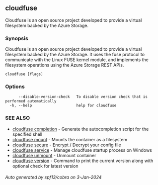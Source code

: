 ## cloudfuse

Cloudfuse is an open source project developed to provide a virtual filesystem backed by the Azure Storage.

### Synopsis

Cloudfuse is an open source project developed to provide a virtual filesystem backed by the Azure Storage. It uses the fuse protocol to communicate with the Linux FUSE kernel module, and implements the filesystem operations using the Azure Storage REST APIs.

```
cloudfuse [flags]
```

### Options

```
      --disable-version-check   To disable version check that is performed automatically
  -h, --help                    help for cloudfuse
```

### SEE ALSO

* [cloudfuse completion](cloudfuse_completion.md)	 - Generate the autocompletion script for the specified shell
* [cloudfuse mount](cloudfuse_mount.md)	 - Mounts the container as a filesystem
* [cloudfuse secure](cloudfuse_secure.md)	 - Encrypt / Decrypt your config file
* [cloudfuse service](cloudfuse_service.md)	 - Manage cloudfuse startup process on Windows
* [cloudfuse unmount](cloudfuse_unmount.md)	 - Unmount container
* [cloudfuse version](cloudfuse_version.md)	 - Command to print the current version along with optional check for latest version

###### Auto generated by spf13/cobra on 3-Jan-2024
